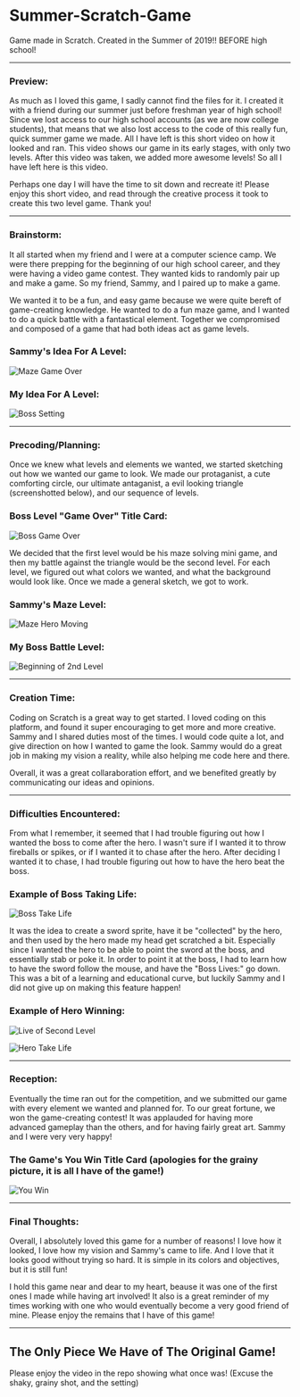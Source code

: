 # Summer-Scratch-Game

Game made in Scratch. Created in the Summer of 2019!! BEFORE high school!

---

### Preview:

As much as I loved this game, I sadly cannot find the files for it. I created it with a friend during our summer just before freshman year of high school! Since we lost access to our high school accounts (as we are now college students), that means that we also lost access to the code of this really fun, quick summer game we made. All I have left is this short video on how it looked and ran. This video shows our game in its early stages, with only two levels. After this video was taken, we added more awesome levels! So all I have left here is this video. 

Perhaps one day I will have the time to sit down and recreate it! Please enjoy this short video, and read through the creative process it took to create this two level game. Thank you!

---

### Brainstorm:

It all started when my friend and I were at a computer science camp. We were there prepping for the beginning of our high school career, and they were having a video game contest. They wanted kids to randomly pair up and make a game. So my friend, Sammy, and I paired up to make a game. 

We wanted it to be a fun, and easy game because we were quite bereft of game-creating knowledge. He wanted to do a fun maze game, and I wanted to do a quick battle with a fantastical element. Together we compromised and composed of a game that had both ideas act as game levels.

### Sammy's Idea For A Level:

![Maze Game Over](https://github.com/user-attachments/assets/889b56e8-7b67-42e0-aeea-3e240be8c695)

### My Idea For A Level:

![Boss Setting](https://github.com/user-attachments/assets/2e9df00a-0f6c-46ff-a0e9-8aede06ab5ff)

---

### Precoding/Planning:

Once we knew what levels and elements we wanted, we started sketching out how we wanted our game to look. We made our protaganist, a cute comforting circle, our ultimate antaganist, a evil looking triangle (screenshotted below), and our sequence of levels.

### Boss Level "Game Over" Title Card:
![Boss Game Over](https://github.com/user-attachments/assets/c3f4fd68-1b47-44b7-8533-aed119967525)


We decided that the first level would be his maze solving mini game, and then my battle against the triangle would be the second level. For each level, we figured out what colors we wanted, and what the background would look like. Once we made a general sketch, we got to work.

### Sammy's Maze Level:
![Maze Hero Moving](https://github.com/user-attachments/assets/6b052206-dd97-47b0-9aa1-91bba90fdc34)

### My Boss Battle Level:

![Beginning of 2nd Level](https://github.com/user-attachments/assets/0638275f-8732-424a-a58b-658371077933)

---

### Creation Time:

Coding on Scratch is a great way to get started. I loved coding on this platform, and found it super encouraging to get more and more creative. Sammy and I shared duties most of the times. I would code quite a lot, and give direction on how I wanted to game the look. Sammy would do a great job in making my vision a reality, while also helping me code here and there. 

Overall, it was a great collaraboration effort, and we benefited greatly by communicating our ideas and opinions.

---

### Difficulties Encountered:

From what I remember, it seemed that I had trouble figuring out how I wanted the boss to come after the hero. I wasn't sure if I wanted it to throw fireballs or spikes, or if I wanted it to chase after the hero. After deciding I wanted it to chase, I had trouble figuring out how to have the hero beat the boss. 

### Example of Boss Taking Life:
![Boss Take Life](https://github.com/user-attachments/assets/06cd688e-39f6-4836-b6ae-7088fd02481b)

It was the idea to create a sword sprite, have it be "collected" by the hero, and then used by the hero made my head get scratched a bit. Especially since I wanted the hero to be able to point the sword at the boss, and essentially stab or poke it. In order to point it at the boss, I had to learn how to have the sword follow the mouse, and have the "Boss Lives:" go down. This was a bit of a learning and educational curve, but luckily Sammy and I did not give up on making this feature happen!

### Example of Hero Winning:
![Live of Second Level](https://github.com/user-attachments/assets/4c1a271b-4679-4f3d-8bbc-bc9aa1506902)


![Hero Take Life](https://github.com/user-attachments/assets/891b55f7-8a71-484d-9f42-960ef04087f1)


---

### Reception:

Eventually the time ran out for the competition, and we submitted our game with every element we wanted and planned for. To our great fortune, we won the game-creating contest! It was applauded for having more advanced gameplay than the others, and for having fairly great art. Sammy and I were very very happy!

### The Game's You Win Title Card (apologies for the grainy picture, it is all I have of the game!)

![You Win](https://github.com/user-attachments/assets/52a24405-59e0-4f67-8dc6-e028a23cad64)

---

### Final Thoughts:

Overall, I absolutely loved this game for a number of reasons! I love how it looked, I love how my vision and Sammy's came to life. And I love that it looks good without trying so hard. It is simple in its colors and objectives, but it is still fun! 

I hold this game near and dear to my heart, beause it was one of the first ones I made while having art involved! It also is a great reminder of my times working with one who would eventually become a very good friend of mine. Please enjoy the remains that I have of this game!

---

## The Only Piece We Have of The Original Game! 

Please enjoy the video in the repo showing what once was! (Excuse the shaky, grainy shot, and the setting)

